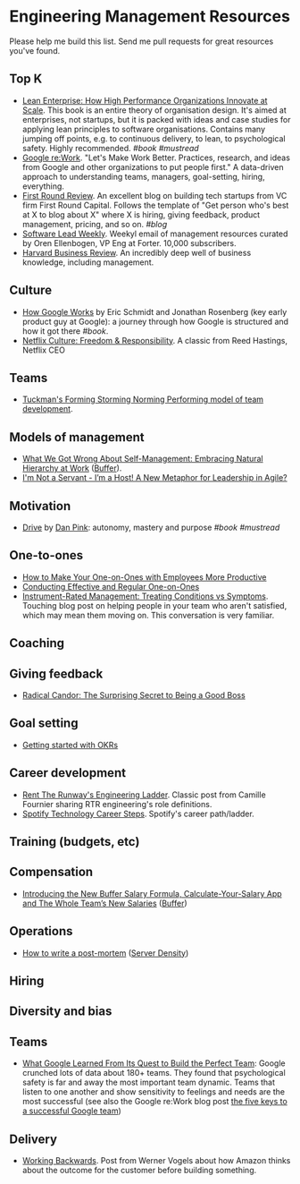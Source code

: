 Engineering Management Resources
================================

Please help me build this list. Send me pull requests for great resources you've found.

Top K
-----

- [Lean Enterprise: How High Performance Organizations Innovate at Scale](https://info.thoughtworks.com/lean-enterprise-book.html). This book is an entire theory of organisation design. It's aimed at enterprises, not startups, but it is packed with ideas and case studies for applying lean principles to software organisations. Contains many jumping off points, e.g. to continuous delivery, to lean, to psychological safety. Highly recommended. _#book_  _#mustread_
- [Google re:Work](https://rework.withgoogle.com/). "Let's Make Work Better. Practices, research, and ideas from Google and other organizations to put people first." A data-driven approach to understanding teams, managers, goal-setting, hiring, everything.
- [First Round Review](http://firstround.com/review/). An excellent blog on building tech startups from VC firm First Round Capital. Follows the template of "Get person who's best at X to blog about X" where X is hiring, giving feedback, product management, pricing, and so on. _#blog_
- [Software Lead Weekly](http://softwareleadweekly.com/). Weekyl email of management resources curated by Oren Ellenbogen, VP Eng at Forter. 10,000 subscribers.
- [Harvard Business Review](https://hbr.org/). An incredibly deep well of business knowledge, including management.

Culture
----------

- [How Google Works](http://www.howgoogleworks.net/) by Eric Schmidt and Jonathan Rosenberg (key early product guy at Google): a journey through how Google is structured and how it got there _#book_.
- [Netflix Culture: Freedom & Responsibility](http://www.slideshare.net/reed2001/culture-1798664). A classic from Reed Hastings, Netflix CEO

Teams
-----

- [Tuckman's Forming Storming Norming Performing model of team development](http://www.businessballs.com/tuckmanformingstormingnormingperforming.htm).

Models of management
--------------------

- [What We Got Wrong About Self-Management: Embracing Natural Hierarchy at
  Work](https://open.buffer.com/self-management-hierarchy/)
  ([Buffer](https://buffer.com/)).
- [I'm Not a Servant - I’m a Host! A New Metaphor for Leadership in Agile?](https://www.infoq.com/articles/host-leadership-agile)

Motivation
----------

- [Drive](http://www.danpink.com/books/drive/) by [Dan
  Pink](http://www.danpink.com/): autonomy, mastery and purpose _#book_
  _#mustread_

One-to-ones
-----------

- [How to Make Your One-on-Ones with Employees More Productive](https://hbr.org/2016/08/how-to-make-your-one-on-ones-with-employees-more-productive)
- [Conducting Effective and Regular One-on-Ones](https://moz.com/blog/conducting-effective-and-regular-oneonones)
- [Instrument-Rated Management: Treating Conditions vs Symptoms](https://smallbusinessforum.co/instrument-rated-management-treating-conditions-vs-symptoms-2ad493affb3b). Touching blog post on helping people in your team who aren't satisfied, which may mean them moving on. This conversation is very familiar.

Coaching
--------

Giving feedback
---------------

- [Radical Candor: The Surprising Secret to Being a Good Boss](http://firstround.com/review/radical-candor-the-surprising-secret-to-being-a-good-boss/)

Goal setting
------------

- [Getting started with OKRs](https://www.betterworks.com/okr/)

Career development
------------------

- [Rent The Runway's Engineering Ladder](http://dresscode.renttherunway.com/blog/ladder). Classic post from Camille Fournier sharing RTR engineering's role definitions.
- [Spotify Technology Career Steps](https://labs.spotify.com/2016/02/15/spotify-technology-career-steps/). Spotify's career path/ladder.

Training (budgets, etc)
-----------------------

Compensation
------------

- [Introducing the New Buffer Salary Formula, Calculate-Your-Salary App and The
  Whole Team’s New Salaries](https://open.buffer.com/transparent-salaries/)
  ([Buffer](https://buffer.com/))

Operations
----------

- [How to write a
  post-mortem](https://blog.serverdensity.com/how-to-write-a-postmortem/)
  ([Server Density](https://serverdensity.com/))

Hiring
------

Diversity and bias
------------------

Teams
-----

- [What Google Learned From Its Quest to Build the Perfect Team](http://www.nytimes.com/2016/02/28/magazine/what-google-learned-from-its-quest-to-build-the-perfect-team.html): Google crunched lots of data about 180+ teams. They found that psychological safety is far and away the most important team dynamic. Teams that listen to one another and show sensitivity to feelings and needs are the most successful (see also the Google re:Work blog post [the five keys to a successful Google team](https://rework.withgoogle.com/blog/five-keys-to-a-successful-google-team/))

Delivery
--------

- [Working Backwards](http://www.allthingsdistributed.com/2006/11/working_backwards.html). Post from Werner Vogels about how Amazon thinks about the outcome for the customer before building something.
